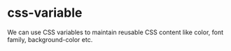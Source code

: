 # css-variable
We can use CSS variables to maintain reusable CSS content like color, font family, background-color etc.
